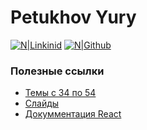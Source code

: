 # Petukhov Yury

[![N|Linkinid](https://www.shareicon.net/data/64x64/2017/05/24/886416_logo_512x512.png)](https://www.linkedin.com/in/yuri-petuchov-7961a313b) [![N|Github](https://www.shareicon.net/data/128x128/2016/07/14/607457_black_64x64.png)](https://github.com/YuruPetukhov)

### Полезные ссылки

- [Темы c 34 по 54 ](https://teachmeskills.by/kursy-programmirovaniya/frontend-html-css-javascript-minsk)
- [Слайды](https://slides.com/petukhov_yury/js-advance/edit)
- [Докумментация React](https://ru.reactjs.org/)
